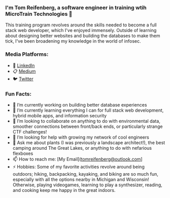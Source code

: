 ### I'm Tom Reifenberg, a software engineer in training wtih MicroTrain Technologies 👋

This training program revolves around the skills needed to become a full stack web developer, which I've enjoyed immensely. Outside of learning about designing better websites and building the databases to make them tick, I've been broadening my knowledge in the world of infosec. 

<!--
**tomreifenberg/tomreifenberg** is a ✨ _special_ ✨ repository because its `README.md` (this file) appears on your GitHub profile.
-->

### Media Platforms:

- 🔗 [LinkedIn](http://linkedin.com/in/tomreifenberg) 
- 📋 [Medium](http://medium.com/@reifenberg.57) 
- 🐦 [Twitter](http://twitter.com/Tomtheplantsman) 

### Fun Facts:

- 🔭 I’m currently working on building better database experiences
- 🌱 I’m currently learning everything I can for full stack web development, hybrid mobile apps, and information security
- :handshake: I’m looking to collaborate on anything to do with environmental data, smoother connections between front/back ends, or particularly strange CTF challenges!
- 🤔 I’m looking for help with growing my network of cool engineers
- 💬 Ask me about plants (I was previously a landscape architect!), the best camping around The Great Lakes, or anything to do with nefarious flexboxes 
- 📫 How to reach me: [My Email](tomreifenberg@outlook.com]
- ⚡  Hobbies: Some of my favorite activities revolve around being outdoors; hiking, backpacking, kayaking, and biking are so much fun, especially with all the options nearby in Michigan and Wisconsin! Otherwise, playing videogames, learning to play a synthesizer, reading, and cooking keep me happy in the great indoors.

